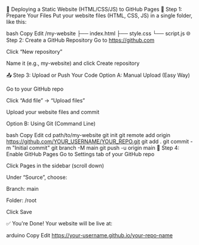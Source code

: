 🚀 Deploying a Static Website (HTML/CSS/JS) to GitHub Pages
🧩 Step 1: Prepare Your Files
Put your website files (HTML, CSS, JS) in a single folder, like this:

bash
Copy
Edit
/my-website
├── index.html
├── style.css
└── script.js
🌐 Step 2: Create a GitHub Repository
Go to https://github.com

Click “New repository”

Name it (e.g., my-website) and click Create repository

📤 Step 3: Upload or Push Your Code
Option A: Manual Upload (Easy Way)

Go to your GitHub repo

Click “Add file” → “Upload files”

Upload your website files and commit

Option B: Using Git (Command Line)

bash
Copy
Edit
cd path/to/my-website
git init
git remote add origin https://github.com/YOUR_USERNAME/YOUR_REPO.git
git add .
git commit -m "Initial commit"
git branch -M main
git push -u origin main
🚀 Step 4: Enable GitHub Pages
Go to Settings tab of your GitHub repo

Click Pages in the sidebar (scroll down)

Under “Source”, choose:

Branch: main

Folder: /root

Click Save

✅ You're Done!
Your website will be live at:

arduino
Copy
Edit
https://your-username.github.io/your-repo-name
